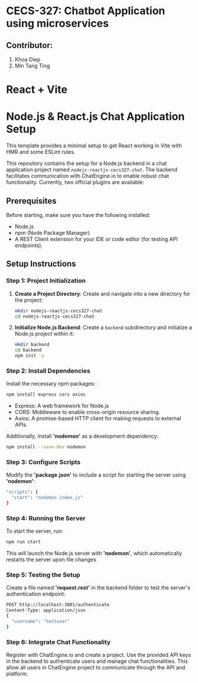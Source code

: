

# CECS-327: Chatbot Application using microservices
## Contributor:
1. Khoa Diep
2. Min Tang Ting
# React + Vite

# Node.js & React.js Chat Application Setup
This template provides a minimal setup to get React working in Vite with HMR and some ESLint rules.

This repository contains the setup for a Node.js backend in a chat application project named `nodejs-reactjs-cecs327-chat`. The backend facilitates communication with ChatEngine.io to enable robust chat functionality.
Currently, two official plugins are available:

## Prerequisites

Before starting, make sure you have the following installed:
- Node.js
- npm (Node Package Manager)
- A REST Client extension for your IDE or code editor (for testing API endpoints).

## Setup Instructions

### Step 1: Project Initialization

1. **Create a Project Directory**:
   Create and navigate into a new directory for the project:
   ```bash
   mkdir nodejs-reactjs-cecs327-chat
   cd nodejs-reactjs-cecs327-chat
2. **Initialize Node.js Backend**:
   Create a `backend` subdirectory and initialize a Node.js project within it:
   ```bash
   mkdir backend
   cd backend
   npm init -y
   ```
### Step 2: Install Dependencies
Install the necessary npm packages:
```bash
npm install express cors axios
```
- Express: A web framework for Node.js
- CORS: Middleware to enable cross-origin resource sharing.
- Axios: A promise-based HTTP client for making requests to external APIs.

Additionally, install **'nodemon'** as a development dependency:
```bash
npm install --save-dev nodemon
```

### Step 3: Configure Scripts
Modify the **'package.json'** to include a script for starting the server using **'nodemon'**:
``` bash
"scripts": {
  "start": "nodemon index.js"
}
```
### Step 4: Running the Server
To start the server, run:
``` bash
npm run start
```
This will launch the Node.js server with **'nodemon'**, which automatically restarts the server upon file changes

### Step 5: Testing the Setup
Create a file named **'request.rest'** in the backend folder to test the server's authentication endpoint:
``` bash
POST http://localhost:3001/authenticate
Content-Type: application/json
{
  "username": "testuser"
}
```
### Step 6: Integrate Chat Functionality
Register with ChatEngine.io and create a project. Use the provided API keys in the backend to authenticate users and manage chat functionalities. This allow all users in ChatEngine project to communicate through the API and platform.
